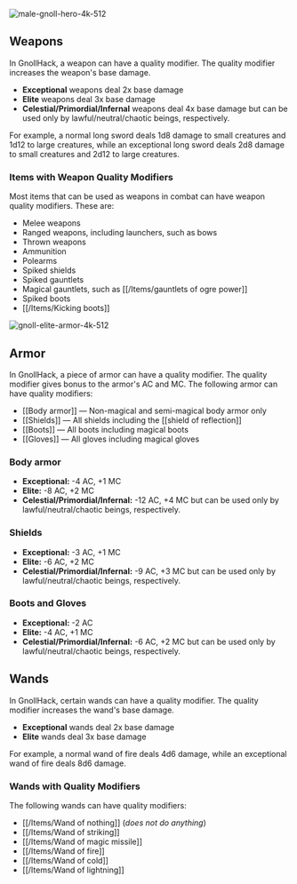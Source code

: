 ![male-gnoll-hero-4k-512](https://github.com/hyvanmielenpelit/GnollHack/assets/16661034/56a46cfe-a2c6-4382-a8af-ad74ef78771f)

## Weapons

In GnollHack, a weapon can have a quality modifier. The quality modifier increases the weapon's base damage.
- **Exceptional** weapons deal 2x base damage
- **Elite** weapons deal 3x base damage
- **Celestial/Primordial/Infernal** weapons deal 4x base damage but can be used only by lawful/neutral/chaotic beings, respectively.

For example, a normal long sword deals 1d8 damage to small creatures and 1d12 to large creatures, while an exceptional long sword deals 2d8 damage to small creatures and 2d12 to large creatures.

### Items with Weapon Quality Modifiers

Most items that can be used as weapons in combat can have weapon quality modifiers. These are:
- Melee weapons
- Ranged weapons, including launchers, such as bows
- Thrown weapons
- Ammunition
- Polearms
- Spiked shields
- Spiked gauntlets
- Magical gauntlets, such as [[/Items/gauntlets of ogre power]]
- Spiked boots
- [[/Items/Kicking boots]]

![gnoll-elite-armor-4k-512](https://github.com/hyvanmielenpelit/GnollHack/assets/16661034/62b01d3a-ba63-4a2d-8420-b598b33a968e)

## Armor

In GnollHack, a piece of armor can have a quality modifier. The quality modifier gives bonus to the armor's AC and MC. The following armor can have quality modifiers:

- [[Body armor]] — Non-magical and semi-magical body armor only
- [[Shields]] — All shields including the [[shield of reflection]]
- [[Boots]] — All boots including magical boots
- [[Gloves]] — All gloves including magical gloves

### Body armor

- **Exceptional:** -4 AC, +1 MC
- **Elite:** -8 AC, +2 MC
- **Celestial/Primordial/Infernal:** -12 AC, +4 MC but can be used only by lawful/neutral/chaotic beings, respectively.

### Shields

- **Exceptional:** -3 AC, +1 MC
- **Elite:** -6 AC, +2 MC
- **Celestial/Primordial/Infernal:** -9 AC, +3 MC but can be used only by lawful/neutral/chaotic beings, respectively.

### Boots and Gloves

- **Exceptional:** -2 AC
- **Elite:** -4 AC, +1 MC
- **Celestial/Primordial/Infernal:** -6 AC, +2 MC but can be used only by lawful/neutral/chaotic beings, respectively.

## Wands

In GnollHack, certain wands can have a quality modifier. The quality modifier increases the wand's base damage.
- **Exceptional** wands deal 2x base damage
- **Elite** wands deal 3x base damage

For example, a normal wand of fire deals 4d6 damage, while an exceptional wand of fire deals 8d6 damage.

### Wands with Quality Modifiers

The following wands can have quality modifiers:
- [[/Items/Wand of nothing]] (_does not do anything_)
- [[/Items/Wand of striking]]
- [[/Items/Wand of magic missile]]
- [[/Items/Wand of fire]]
- [[/Items/Wand of cold]]
- [[/Items/Wand of lightning]]
